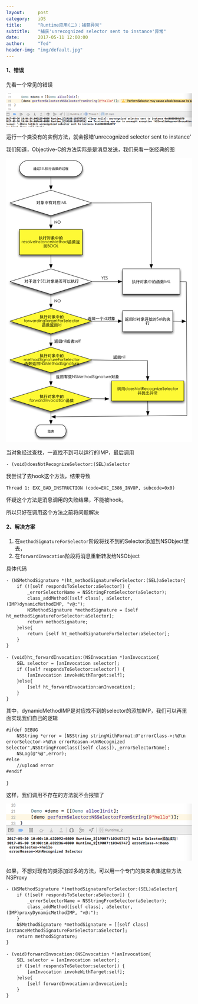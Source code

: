 ```yaml
---
layout:     post
category:   iOS
title:      "Runtime应用(二)：捕获异常"
subtitle:   "捕获'unrecognized selector sent to instance'异常"
date:       2017-05-11 12:00:00
author:     "Ted"
header-img: "img/default.jpg"
---
```


#### 1、错误

先看一个常见的错误

![img](/img/Simple_2/25.png)

运行一个类没有的实例方法，就会报错‘unrecognized selector sent to instance’

我们知道，Objective-C的方法实际是是消息发送，我们来看一张经典的图

![](/img/Simple_4/01.png)

当对象经过查找，一直找不到可以运行的IMP，最后调用

```
- (void)doesNotRecognizeSelector:(SEL)aSelector
```

我尝试了去hook这个方法，结果导致

```
Thread 1: EXC_BAD_INSTRUCTION (code=EXC_I386_INVOP, subcode=0x0)
```

怀疑这个方法是消息调用的失败结果，不能被hook。

所以只好在调用这个方法之前将问题解决

#### 2、解决方案

1. 在`methodSignatureForSelector`阶段将找不到的Selector添加到NSObject里去，
2. 在`forwardInvocation`阶段将消息重新转发给NSObject

具体代码

```objc
- (NSMethodSignature *)ht_methodSignatureForSelector:(SEL)aSelector{
    if (![self respondsToSelector:aSelector]) {
        _errorSelectorName = NSStringFromSelector(aSelector);
        class_addMethod([self class], aSelector, (IMP)dynamicMethodIMP, "v@:");
        NSMethodSignature *methodSignature = [self ht_methodSignatureForSelector:aSelector];
        return methodSignature;
    }else{
        return [self ht_methodSignatureForSelector:aSelector];
    }
}

- (void)ht_forwardInvocation:(NSInvocation *)anInvocation{
    SEL selector = [anInvocation selector];
    if ([self respondsToSelector:selector]) {
        [anInvocation invokeWithTarget:self];
    }else{
        [self ht_forwardInvocation:anInvocation];
    }
}
```

其中，dynamicMethodIMP是对应找不到的selector的添加IMP，我们可以再里面实现我们自己的逻辑

```
#ifdef DEBUG
    NSString *error = [NSString stringWithFormat:@"errorClass->:%@\n errorSelector->%@\n errorReason->UnRecognized Selector",NSStringFromClass([self class]),_errorSelectorName];
    NSLog(@"%@",error);
#else
    //upload error
#endif
    
}
```

这样，我们调用不存在的方法就不会报错了

![img](/img/Simple_2/26.png)

如果，不想对现有的类添加过多的方法，可以用一个专门的类来收集这些方法NSProxy

```objc
- (NSMethodSignature *)methodSignatureForSelector:(SEL)aSelector{
    if (![self respondsToSelector:aSelector]) {
        _errorSelectorName = NSStringFromSelector(aSelector);
        class_addMethod([self class], aSelector, (IMP)proxyDynamicMethodIMP, "v@:");
    }
    NSMethodSignature *methodSignature = [[self class] instanceMethodSignatureForSelector:aSelector];
    return methodSignature;
}

- (void)forwardInvocation:(NSInvocation *)anInvocation{
    SEL selector = [anInvocation selector];
    if ([self respondsToSelector:selector]) {
        [anInvocation invokeWithTarget:self];
    }else{
        [self forwardInvocation:anInvocation];
    }
}
```



